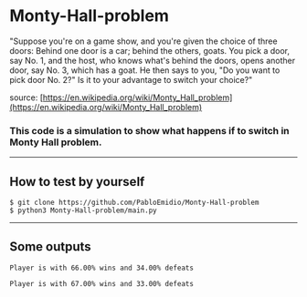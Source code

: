  # Monty-Hall-problem

"Suppose you're on a game show, and you're given the choice of three doors: Behind one door is a car; behind the others, goats. You pick a door, say No. 1, and the host, who knows what's behind the doors, opens another door, say No. 3, which has a goat. He then says to you, "Do you want to pick door No. 2?" Is it to your advantage to switch your choice?"

source: [https://en.wikipedia.org/wiki/Monty_Hall_problem](https://en.wikipedia.org/wiki/Monty_Hall_problem)

### This code is a simulation to show what happens if to switch in Monty Hall problem. 

---

## How to test by yourself
```
$ git clone https://github.com/PabloEmidio/Monty-Hall-problem
$ python3 Monty-Hall-problem/main.py
```

---

## Some outputs
```
Player is with 66.00% wins and 34.00% defeats
```
```
Player is with 67.00% wins and 33.00% defeats 
```
